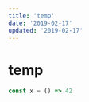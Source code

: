 ```yaml
---
title: 'temp'
date: '2019-02-17'
updated: '2019-02-17'
---
```


# temp

```js
const x = () => 42
```
